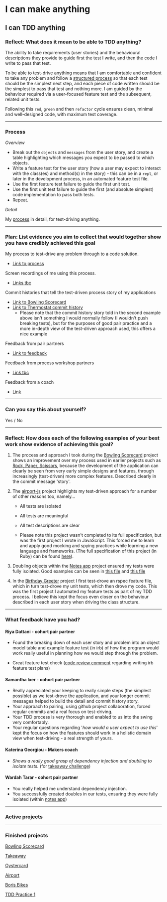 # I can make anything

## I can TDD anything

### Reflect: What does it mean to be able to TDD anything?

The ability to take requirements (user stories) and the behavioural descriptions they provide to guide first the test I write, and then the code I write to pass that test.

To be able to test-drive anything means that I am comfortable and confident to take any problem and follow a [structured process](https://github.com/mattTea/Portfolio/blob/master/processes/tdd.md) so that each test should be the simplest next step, and each piece of code written should be the simplest to pass that test and nothing more. I am guided by the behaviour required via a user-focused feature test and the subsequent, related unit tests.

Following this `red`, `green` and then `refactor` cycle ensures clean, minimal and well-designed code, with maximum test coverage.

------

### Process

_Overview_

- Break out the `objects` and `messages` from the user story, and create a table highlighting which messages you expect to be passed to which objects.
- Write a feature test for the user story (how a user may expect to interact with the class(es) and method(s) in the story) - this can be in a `repl`, or later in the development process, in an automated feature test file.
- Use the first feature test failure to guide the first unit test.
- Use the first unit test failure to guide the first (and absolute simplest) code implementation to pass both tests.
- Repeat.


_Detail_

My [process](https://github.com/mattTea/Portfolio/blob/master/processes/tdd.md) in detail, for test-driving anything.


------

### Plan: List evidence you aim to collect that would together show you have credibly achieved this goal

My process to test-drive any problem through to a code solution.
- [Link to process](https://github.com/mattTea/Portfolio/blob/master/processes/tdd.md)

Screen recordings of me using this process.
- [Links tbc]()

Commit histories that tell the test-driven process story of my applications
- [Link to Bowling Scorecard](https://github.com/mattTea/bowling-challenge/commits/master)
- [Link to Thermostat commit history](https://github.com/samanthaixer/thermostatWeds/commits/master)
  - Please note that the commit history story told in the second example above isn't something I would normally follow (I wouldn't push breaking tests), but for the purposes of good pair practice and a more in-depth view of the test-driven approach used, this offers a nice example

Feedback from pair partners
- [Link to feedback](https://github.com/mattTea/Portfolio/blob/master/goals_and_evidence/1_make_anything/1_tdd_anything.md#what-feedback-have-you-had)

Feedback from process workshop partners
- [Link tbc]()

Feedback from a coach
- [Link](https://github.com/mattTea/Portfolio/blob/master/goals_and_evidence/1_make_anything/1_tdd_anything.md#what-feedback-have-you-had)


------

### Can you say this about yourself? 

Yes / No


------

### Reflect: How does each of the following examples of your best work show evidence of achieving this goal?

1. The process and approach I took during the [Bowling Scorecard](https://github.com/mattTea/bowling-challenge/commits/master) project shows an improvement over my process used in earlier projects such as [Rock, Paper, Scissors](https://github.com/mattTea/rps-challenge/commits/master), because the development of the application can clearly be seen from very early simple designs and features, through increasingly (test-driven) more complex features. Described clearly in the commit message 'story'.

2. The [airport-js](https://github.com/mattTea/airport-js/blob/master/spec/PlaneSpec.js) project highlights my test-driven approach for a number of other reasons too, namely...
    - All tests are isolated
    - All tests are meaningful
    - All test descriptions are clear

    - Please note this project wasn't completed to its full specification, but was the first project I wrote in JavaScript. This forced me to learn and apply good mocking and spying practices while learning a new language and frameworks. (The full specification of this project (in Ruby) can be found [here](https://github.com/mattTea/airport_challenge)).

3. Doubling objects within the [Notes app](https://github.com/mattTea/notes-app-Tuesday) project ensured my tests were fully isolated. Good examples can be seen in [this file](https://github.com/mattTea/notes-app-Tuesday/blob/master/public/src/notes-list-view-tests.js) and [this file](https://github.com/mattTea/notes-app-Tuesday/blob/master/public/src/note-controller-tests.js)

4. In the [Birthday Greeter](https://github.com/mattTea/Portfolio/blob/master/projects/birthday.md) project I first test-drove an rspec feature file, which in turn test-drove my unit tests, which then drove my code. This was the first project I automated my feature tests as part of my TDD process. I believe this kept the focus even closer on the behaviour described in each user story when driving the class structure.

------

### What feedback have you had?

#### Riya Dattani - cohort pair partner

- Found the breaking down of each user story and problem into an object model table and example feature test (in irb) of how the program would work really useful in planning how we would step through the problem.

- Great feature test check ([code review comment](https://github.com/makersacademy/airport_challenge/pull/1328#discussion_r264163812) regarding writing irb feature test plans)


#### Samantha Ixer - cohort pair partner

- Really appreciated your keeping to really simple steps (the simplest possible) as we test-drove the application, and your longer commit messages helped to build the detail and commit history story.
- Your approach to pairing, using github project collaboration, forced regular commits and a real focus on test-driving.
- Your TDD process is very thorough and enabled to  us into the swing very comfortably.
- Your regular questions regarding '_how would a user expect to use this_' kept the focus on how the features should work in a holistic domain view when test-driving - a real strength of yours.


#### Katerina Georgiou - Makers coach

- _Shows a really good grasp of dependency injection and doubling to isolate tests._ (for [takeaway challenge](https://github.com/mattTea/Portfolio/blob/master/projects/takeaway.md))


#### Wardah Tarar - cohort pair partner

- You really helped me understand dependency injection.
- You successfully created doubles in our tests, ensuring they were fully isolated (within [notes app](https://github.com/mattTea/Portfolio/blob/master/projects/notes-js.md))


------

### Active projects


------

### Finished projects

[Bowling Scorecard](https://github.com/mattTea/Portfolio/blob/master/projects/bowling.md)

[Takeaway](https://github.com/mattTea/Portfolio/blob/master/projects/takeaway.md)

[Oystercard](https://github.com/mattTea/Portfolio/blob/master/projects/oystercard.md)

[Airport](https://github.com/mattTea/Portfolio/blob/master/projects/airport.md)

[Boris Bikes](https://github.com/mattTea/Portfolio/blob/master/projects/boris_bikes.md)

[TDD Practice 1](https://github.com/mattTea/Portfolio/blob/master/projects/tdd_practice_1.md)
